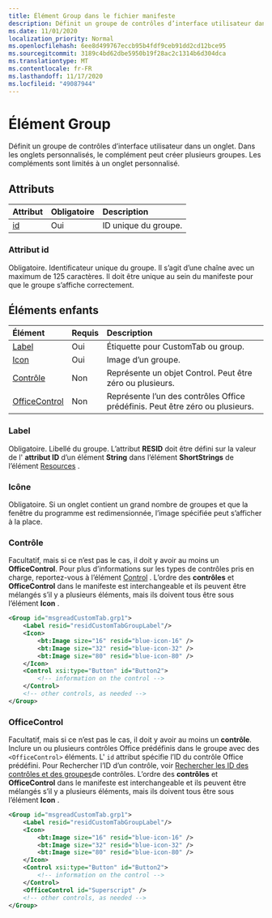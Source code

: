 ```yaml
---
title: Élément Group dans le fichier manifeste
description: Définit un groupe de contrôles d’interface utilisateur dans un onglet.
ms.date: 11/01/2020
localization_priority: Normal
ms.openlocfilehash: 6ee8d499767eccb95b4fdf9ceb91dd2cd12bce95
ms.sourcegitcommit: 3189c4bd62dbe5950b19f28ac2c1314b6d304dca
ms.translationtype: MT
ms.contentlocale: fr-FR
ms.lasthandoff: 11/17/2020
ms.locfileid: "49087944"
---
```

# <a name="group-element"></a>Élément Group

Définit un groupe de contrôles d’interface utilisateur dans un onglet. Dans les onglets personnalisés, le complément peut créer plusieurs groupes. Les compléments sont limités à un onglet personnalisé.

## <a name="attributes"></a>Attributs

|  Attribut  |  Obligatoire  |  Description  |
|:-----|:-----|:-----|
|  [id](#id-attribute)  |  Oui  | ID unique du groupe.|

### <a name="id-attribute"></a>Attribut id

Obligatoire. Identificateur unique du groupe. Il s’agit d’une chaîne avec un maximum de 125 caractères. Il doit être unique au sein du manifeste pour que le groupe s’affiche correctement.

## <a name="child-elements"></a>Éléments enfants

|  Élément |  Requis  |  Description  |
|:-----|:-----|:-----|
|  [Label](#label)      | Oui |  Étiquette pour CustomTab ou group.  |
|  [Icon](icon.md)      | Oui |  Image d’un groupe.  |
|  [Contrôle](#control)    | Non |  Représente un objet Control. Peut être zéro ou plusieurs.  |
|  [OfficeControl](#officecontrol)  | Non | Représente l’un des contrôles Office prédéfinis. Peut être zéro ou plusieurs. |

### <a name="label"></a>Label

Obligatoire. Libellé du groupe. L’attribut **RESID** doit être défini sur la valeur de l' **attribut ID** d’un élément **String** dans l’élément **ShortStrings** de l’élément [Resources](resources.md) .

### <a name="icon"></a>Icône

Obligatoire. Si un onglet contient un grand nombre de groupes et que la fenêtre du programme est redimensionnée, l’image spécifiée peut s’afficher à la place.

### <a name="control"></a>Contrôle

Facultatif, mais si ce n’est pas le cas, il doit y avoir au moins un **OfficeControl**. Pour plus d’informations sur les types de contrôles pris en charge, reportez-vous à l’élément [Control](control.md) . L’ordre des **contrôles** et **OfficeControl** dans le manifeste est interchangeable et ils peuvent être mélangés s’il y a plusieurs éléments, mais ils doivent tous être sous l’élément **Icon** .

```xml
<Group id="msgreadCustomTab.grp1">
    <Label resid="residCustomTabGroupLabel"/>
    <Icon>
        <bt:Image size="16" resid="blue-icon-16" />
        <bt:Image size="32" resid="blue-icon-32" />
        <bt:Image size="80" resid="blue-icon-80" />
    </Icon>
    <Control xsi:type="Button" id="Button2">
        <!-- information on the control -->
    </Control>
    <!-- other controls, as needed -->
</Group>
```

### <a name="officecontrol"></a>OfficeControl

Facultatif, mais si ce n’est pas le cas, il doit y avoir au moins un **contrôle**. Inclure un ou plusieurs contrôles Office prédéfinis dans le groupe avec des `<OfficeControl>` éléments. L' `id` attribut spécifie l’ID du contrôle Office prédéfini. Pour Rechercher l’ID d’un contrôle, voir [Rechercher les ID des contrôles et des groupes](../../design/built-in-button-integration.md#find-the-ids-of-controls-and-control-groups)de contrôles. L’ordre des **contrôles** et **OfficeControl** dans le manifeste est interchangeable et ils peuvent être mélangés s’il y a plusieurs éléments, mais ils doivent tous être sous l’élément **Icon** .

```xml
<Group id="msgreadCustomTab.grp1">
    <Label resid="residCustomTabGroupLabel"/>
    <Icon>
        <bt:Image size="16" resid="blue-icon-16" />
        <bt:Image size="32" resid="blue-icon-32" />
        <bt:Image size="80" resid="blue-icon-80" />
    </Icon>
    <Control xsi:type="Button" id="Button2">
        <!-- information on the control -->
    </Control>
    <OfficeControl id="Superscript" />
    <!-- other controls, as needed -->
</Group>
```
